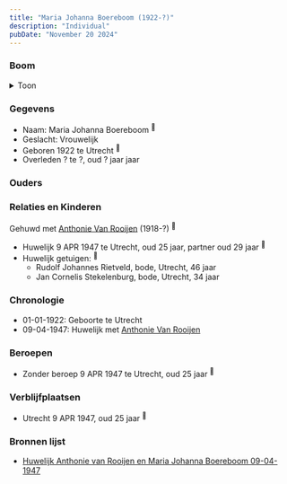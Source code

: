 ```yaml
---
title: "Maria Johanna Boereboom (1922-?)"
description: "Individual"
pubDate: "November 20 2024"
---
```


### Boom
<details><summary>Toon</summary>

![test](https://www.plantuml.com/plantuml/svg/ZP9RQy9048NVzrSC-j0d8PTUL8ANb0HQA8YzlCeccPfjDZEoko8Y_lTkDLIVIj-6cJFdV0mpiquQjssri8sYZJIoXKAMpThmbgf7rcp06KdMZv2Sg5M5K2fJQZpNs6xS7bfi2pJstB8E3RBRRr1SkPPQMWi70G0fcmhDMwtAXj3Q96cbeia4Od4KuWOMfoWhn7cbzoADal3CjIIIVjcx5ynj3wI5fo08Xn7yMlJpD8kpsESSFXNgwWZ9k935VbMmSnh74mX7KGJlpc1PkokHRRPQhoHLgzAmjGLxCg-UmlG7gYEPawkP5CA795Wogo-a2qO8qC_Y_2vF_ugF8CzIJn4EuLMpG_elHCUGZ7TOLOhMVZ22-MBflMuVJXHv40Jt8VIrMjTkZrhppfCSHNUamQ1JY0xtqX0pfCf_mJS0)
</details>

### Gegevens
- Naam: Maria Johanna Boereboom <sup><a href="../s00302/" style="text-decoration:none" title="Huwelijk Anthonie van Rooijen en Maria Johanna Boereboom 09-04-1947 ">:link:</a></sup>
- Geslacht: Vrouwelijk
- Geboren 1922 te Utrecht <sup><a href="../s00302/" style="text-decoration:none" title="Huwelijk Anthonie van Rooijen en Maria Johanna Boereboom 09-04-1947 ">:link:</a></sup>
- Overleden ? te ?, oud ? jaar jaar 

### Ouders

### Relaties en Kinderen

Gehuwd met [Anthonie Van Rooijen](../i00181/) (1918-?) <sup><a href="../s00302/" style="text-decoration:none" title="Huwelijk Anthonie van Rooijen en Maria Johanna Boereboom 09-04-1947 ">:link:</a></sup>
- Huwelijk 9 APR 1947 te Utrecht, oud 25 jaar, partner oud 29 jaar <sup><a href="../s00302/" style="text-decoration:none" title="Huwelijk Anthonie van Rooijen en Maria Johanna Boereboom 09-04-1947 ">:link:</a></sup>
- Huwelijk getuigen:  <sup><a href="../s00302/" style="text-decoration:none" title="Huwelijk Anthonie van Rooijen en Maria Johanna Boereboom 09-04-1947 ">:link:</a></sup>
  - Rudolf Johannes Rietveld, bode, Utrecht, 46 jaar
  - Jan Cornelis Stekelenburg, bode, Utrecht, 34 jaar

### Chronologie
- 01-01-1922: Geboorte te Utrecht
- 09-04-1947: Huwelijk met [Anthonie Van Rooijen](../i00181/)

### Beroepen
- Zonder beroep 9 APR 1947 te Utrecht, oud 25 jaar <sup><a href="../s00302/" style="text-decoration:none" title="Huwelijk Anthonie van Rooijen en Maria Johanna Boereboom 09-04-1947 ">:link:</a></sup>

### Verblijfplaatsen
- Utrecht  9 APR 1947, oud 25 jaar  <sup><a href="../s00302/" style="text-decoration:none" title="Huwelijk Anthonie van Rooijen en Maria Johanna Boereboom 09-04-1947 ">:link:</a></sup>

### Bronnen lijst
- [Huwelijk Anthonie van Rooijen en Maria Johanna Boereboom 09-04-1947 ](../s00302/)